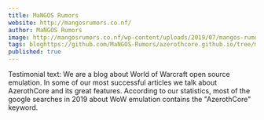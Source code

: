```yaml
---
title: MaNGOS Rumors
website: http://mangosrumors.co.nf/
author: MaNGOS Rumors
image: http://mangosrumors.co.nf/wp-content/uploads/2019/07/mangos-rumors.png
tags: bloghttps://github.com/MaNGOS-Rumors/azerothcore.github.io/tree/master/_posts
published: true
---
```


Testimonial text: We are a blog about World of Warcraft open source emulation. In some of our most successful articles we talk about AzerothCore and its great features. According to our statistics, most of the google searches in 2019 about WoW emulation contains the "AzerothCore" keyword.
